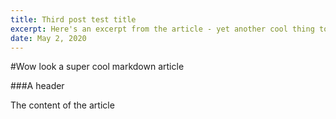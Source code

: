 ```yaml
---
title: Third post test title
excerpt: Here's an excerpt from the article - yet another cool thing to have
date: May 2, 2020
---
```

#Wow look a super cool markdown article

###A header

The content of the article
